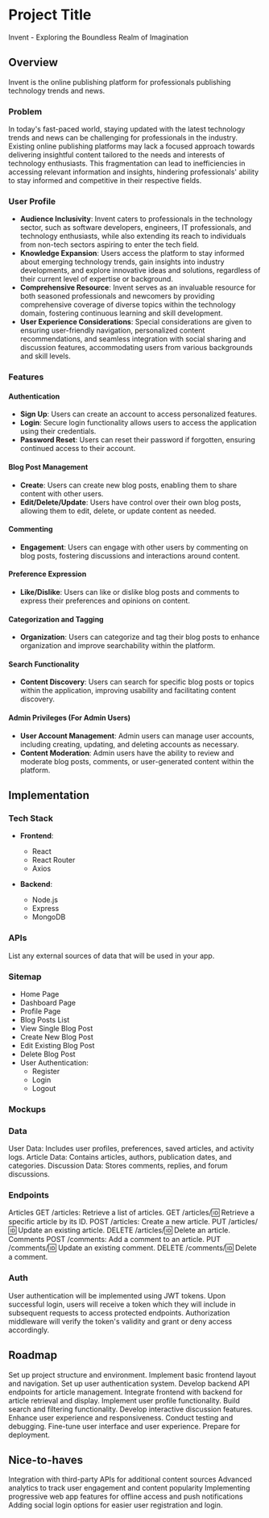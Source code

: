 # Project Title
Invent - Exploring the Boundless Realm of Imagination

## Overview
Invent is the online publishing platform for professionals publishing technology trends and news. 

### Problem
In today's fast-paced world, staying updated with the latest technology trends and news can be challenging for professionals in the industry. Existing online publishing platforms may lack a focused approach towards delivering insightful content tailored to the needs and interests of technology enthusiasts. This fragmentation can lead to inefficiencies in accessing relevant information and insights, hindering professionals' ability to stay informed and competitive in their respective fields.

### User Profile
- **Audience Inclusivity**: Invent caters to professionals in the technology sector, such as software developers, engineers, IT professionals, and technology enthusiasts, while also extending its reach to individuals from non-tech sectors aspiring to enter the tech field.
- **Knowledge Expansion**: Users access the platform to stay informed about emerging technology trends, gain insights into industry developments, and explore innovative ideas and solutions, regardless of their current level of expertise or background.
- **Comprehensive Resource**: Invent serves as an invaluable resource for both seasoned professionals and newcomers by providing comprehensive coverage of diverse topics within the technology domain, fostering continuous learning and skill development.
- **User Experience Considerations**: Special considerations are given to ensuring user-friendly navigation, personalized content recommendations, and seamless integration with social sharing and discussion features, accommodating users from various backgrounds and skill levels.

### Features

#### Authentication
- **Sign Up**: Users can create an account to access personalized features.
- **Login**: Secure login functionality allows users to access the application using their credentials.
- **Password Reset**: Users can reset their password if forgotten, ensuring continued access to their account.

#### Blog Post Management
- **Create**: Users can create new blog posts, enabling them to share content with other users.
- **Edit/Delete/Update**: Users have control over their own blog posts, allowing them to edit, delete, or update content as needed.

#### Commenting
- **Engagement**: Users can engage with other users by commenting on blog posts, fostering discussions and interactions around content.

#### Preference Expression
- **Like/Dislike**: Users can like or dislike blog posts and comments to express their preferences and opinions on content.

#### Categorization and Tagging
- **Organization**: Users can categorize and tag their blog posts to enhance organization and improve searchability within the platform.

#### Search Functionality
- **Content Discovery**: Users can search for specific blog posts or topics within the application, improving usability and facilitating content discovery.

#### Admin Privileges (For Admin Users)
- **User Account Management**: Admin users can manage user accounts, including creating, updating, and deleting accounts as necessary.
- **Content Moderation**: Admin users have the ability to review and moderate blog posts, comments, or user-generated content within the platform.

## Implementation

### Tech Stack

- **Frontend**:
  - React
  - React Router
  - Axios

- **Backend**:
  - Node.js
  - Express
  - MongoDB

### APIs

List any external sources of data that will be used in your app.

### Sitemap

- Home Page
- Dashboard Page
- Profile Page
- Blog Posts List
- View Single Blog Post
- Create New Blog Post
- Edit Existing Blog Post
- Delete Blog Post
- User Authentication:
  - Register
  - Login
  - Logout

### Mockups



### Data

User Data: Includes user profiles, preferences, saved articles, and activity logs.
Article Data: Contains articles, authors, publication dates, and categories.
Discussion Data: Stores comments, replies, and forum discussions.

### Endpoints

Articles
GET /articles: Retrieve a list of articles.
GET /articles/:id: Retrieve a specific article by its ID.
POST /articles: Create a new article.
PUT /articles/:id: Update an existing article.
DELETE /articles/:id: Delete an article.
Comments
POST /comments: Add a comment to an article.
PUT /comments/:id: Update an existing comment.
DELETE /comments/:id: Delete a comment.

### Auth

User authentication will be implemented using JWT tokens. Upon successful login, users will receive a token which they will include in subsequent requests to access protected endpoints. Authorization middleware will verify the token's validity and grant or deny access accordingly.

## Roadmap

Set up project structure and environment.
Implement basic frontend layout and navigation.
Set up user authentication system.
Develop backend API endpoints for article management.
Integrate frontend with backend for article retrieval and display.
Implement user profile functionality.
Build search and filtering functionality.
Develop interactive discussion features.
Enhance user experience and responsiveness.
Conduct testing and debugging.
Fine-tune user interface and user experience.
Prepare for deployment.

## Nice-to-haves

Integration with third-party APIs for additional content sources
Advanced analytics to track user engagement and content popularity
Implementing progressive web app features for offline access and push notifications
Adding social login options for easier user registration and login.
